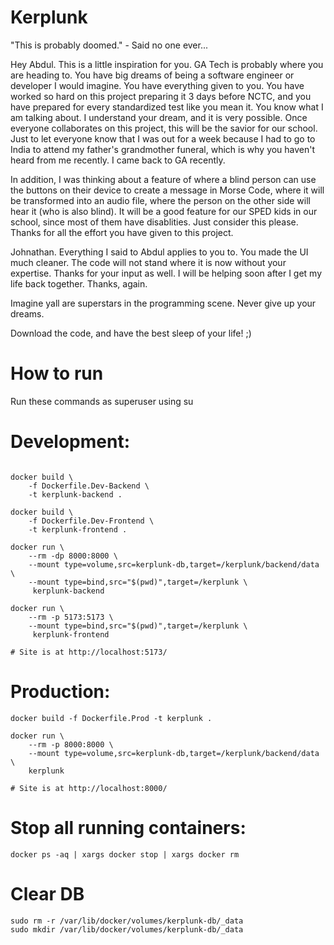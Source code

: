 # Kerplunk
"This is probably doomed." - Said no one ever...

Hey Abdul. This is a little inspiration for you. GA Tech is probably where you are heading to. You have big dreams of being a software engineer or developer I would imagine. You have everything given to you. You have worked so hard on this project preparing it 3 days before NCTC, and you have prepared for every standardized test like you mean it. You know what I am talking about. I understand your dream, and it is very possible. Once everyone collaborates on this project, this will be the savior for our school. Just to let everyone know that I was out for a week because I had to go to India to attend my father's grandmother funeral, which is why you haven't heard from me recently. I came back to GA recently. 

In addition, I was thinking about a feature of where a blind person can use the buttons on their device to create a message in Morse Code, where it will be transformed into an audio file, where the person on the other side will hear it (who is also blind). It will be a good feature for our SPED kids in our school, since most of them have disablities. Just consider this please. Thanks for all the effort you have given to this project.

Johnathan. Everything I said to Abdul applies to you to. You made the UI much cleaner. The code will not stand where it is now without your expertise. Thanks for your input as well. I will be helping soon after I get my life back together. Thanks, again. 

Imagine yall are superstars in the programming scene. Never give up your dreams. 

Download the code, and have the best sleep of your life! ;)

# How to run
Run these commands as superuser using su

# Development:
```

docker build \
    -f Dockerfile.Dev-Backend \
    -t kerplunk-backend .

docker build \
    -f Dockerfile.Dev-Frontend \
    -t kerplunk-frontend .

docker run \
    --rm -dp 8000:8000 \
    --mount type=volume,src=kerplunk-db,target=/kerplunk/backend/data \
    --mount type=bind,src="$(pwd)",target=/kerplunk \
     kerplunk-backend

docker run \
    --rm -p 5173:5173 \
    --mount type=bind,src="$(pwd)",target=/kerplunk \
     kerplunk-frontend

# Site is at http://localhost:5173/
```

# Production:
```
docker build -f Dockerfile.Prod -t kerplunk .

docker run \
    --rm -p 8000:8000 \
    --mount type=volume,src=kerplunk-db,target=/kerplunk/backend/data \
    kerplunk

# Site is at http://localhost:8000/
```

# Stop all running containers:
```
docker ps -aq | xargs docker stop | xargs docker rm
```

# Clear DB
```
sudo rm -r /var/lib/docker/volumes/kerplunk-db/_data
sudo mkdir /var/lib/docker/volumes/kerplunk-db/_data
```
